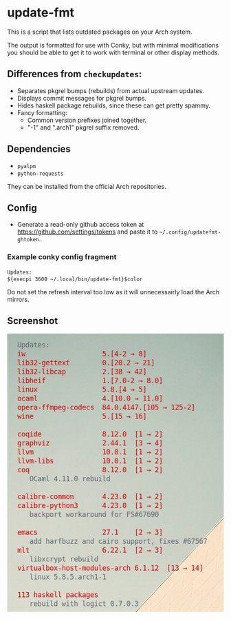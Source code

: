 # update-fmt

This is a script that lists outdated packages on your Arch system.

The output is formatted for use with Conky, but with minimal modifications you should be able to get it to work with terminal or other display methods.

## Differences from `checkupdates`:

- Separates pkgrel bumps (rebuilds) from actual upstream updates.
- Displays commit messages for pkgrel bumps.
- Hides haskell package rebuilds, since these can get pretty spammy.
- Fancy formatting:
  - Common version prefixes joined together.
  - "-1" and ".arch1" pkgrel suffix removed.

## Dependencies

- `pyalpm`
- `python-requests`

They can be installed from the official Arch repositories.

## Config

- Generate a read-only github access token at https://github.com/settings/tokens and paste it to `~/.config/updatefmt-ghtoken`.


### Example conky config fragment

```
Updates:
${execpi 3600 ~/.local/bin/update-fmt}$color
```

Do not set the refresh interval too low as it will unnecessairly load the Arch mirrors.

## Screenshot

![](updatefmt.png)
